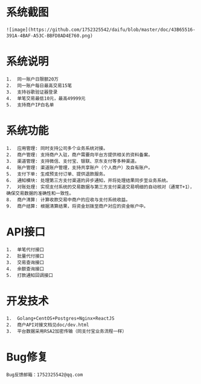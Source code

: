# 系统截图
	![image](https://github.com/1752325542/daifu/blob/master/doc/43B65516-391A-4BAF-A53C-BBFD8AD4E760.png)

# 系统说明
	1. 	同一账户日限额20万
	2.	同一账户每日最高交易15笔
	3.	支持谷歌验证器登录
	4.	单笔交易最低10元，最高49999元
	5.	支持商户IP白名单

# 系统功能
	1.	应用管理: 同时支持公司多个业务系统对接。
	2.	商户管理: 支持商户入驻，商户需要向平台方提供相关的资料备案。
	3.	渠道管理: 支持微信、支付宝、银联、京东支付等多种渠道。
	4.	账户管理: 渠道账户管理，支持共享账户（个人商户）及自有账户。
	5.	支付下单: 生成预支付订单、提供退款服务。
	6.	通知模块: 处理第三方支付渠道的异步通知，并将处理结果同步至业务系统。
	7.	对账处理: 实现支付系统的交易数据与第三方支付渠道交易明细的自动核对（通常T+1），确保交易数据的准确性和一致性。
	8.	商户清算: 计算收款交易中商户的应收与支付系统收益。
	9.	商户结算: 根据清算结果，将资金划拨至商户对应的资金帐户中。
  
  
# API接口
	1.	单笔代付接口
	2.	批量代付接口
	3.	交易查询接口
	4.	余额查询接口
	5.	打款通知回调接口
  
# 开发技术
	1.	Golang+CentOS+Postgres+Nginx+ReactJS
	2. 	商户API对接文档见doc/dev.html
	3. 	平台数据采用RSA2加密传输（同支付宝业务流程一样）

# Bug修复

	Bug反馈邮箱：1752325542@qq.com	

